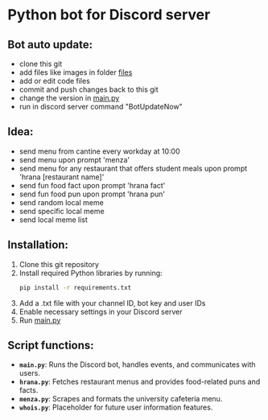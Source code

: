 # Python bot for Discord server

## Bot auto update:
- clone this git
- add files like images in folder [files](files/)
- add or edit code files
- commit and push changes back to this git
- change the version in [main.py](main.py)
- run in discord server command "BotUpdateNow"

## Idea:
- send menu from cantine every workday at 10:00
- send menu upon prompt 'menza'
- send menu for any restaurant that offers student meals upon prompt 'hrana [restaurant name]'
- send fun food fact upon prompt 'hrana fact'
- send fun food pun upon prompt 'hrana pun'
- send random local meme
- send specific local meme
- send local meme list

## Installation:
1. Clone this git repository
2. Install required Python libraries by running:
   ```bash
   pip install -r requirements.txt
4. Add a .txt file with your channel ID, bot key and user IDs
6. Enable necessary settings in your Discord server
7. Run [main.py](main.py)

## Script functions:
- **`main.py`**: Runs the Discord bot, handles events, and communicates with users.
- **`hrana.py`**: Fetches restaurant menus and provides food-related puns and facts.
- **`menza.py`**: Scrapes and formats the university cafeteria menu.
- **`whois.py`**: Placeholder for future user information features.

